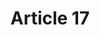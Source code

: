 ---
title: "Article 17"
draft: false
exceptions:
- info53b
memberstates:
- FI
score: 3
compensation:
- 
remarks: |
 


link: ""
---